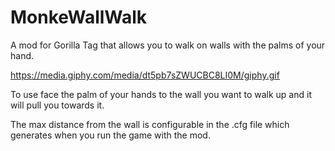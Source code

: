 # MonkeWallWalk
A mod for Gorilla Tag that allows you to walk on walls with the palms of your hand.

https://media.giphy.com/media/dt5pb7sZWUCBC8LI0M/giphy.gif

To use face the palm of your hands to the wall you want to walk up and it will pull you towards it.

The max distance from the wall is configurable in the .cfg file which generates when you run the game with the mod.
